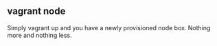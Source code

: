 
## vagrant node
Simply vagrant up and you have a newly provisioned node box. Nothing more and nothing less.
